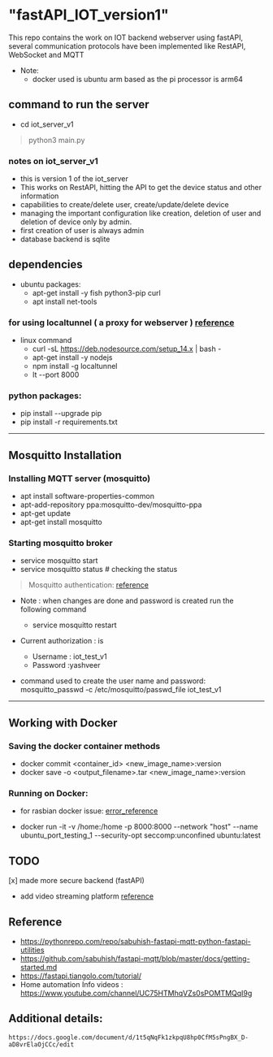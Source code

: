 # "fastAPI_IOT_version1"

This repo contains the work on IOT backend webserver using fastAPI,
several communication protocols have been implemented like RestAPI, WebSocket and MQTT

* Note:
    -  docker used is ubuntu arm based as the pi processor is arm64


## command to run the server
* cd iot_server_v1
> python3 main.py

### notes on iot_server_v1
* this is version 1 of the iot_server
* This works on RestAPI, hitting the API to get the device status and other information
* capabilities to create/delete user, create/update/delete device
* managing the important configuration like creation, deletion of user and deletion of device only by admin.
* first creation of user is always admin
* database backend is sqlite


## dependencies 
* ubuntu packages:
    - apt-get install -y fish python3-pip curl
    - apt install net-tools
    <!-- - apt-get install sqlitebrowser 
    (sqlitebrowser is https://sqlitebrowser.org/) -->


### for using localtunnel ( a proxy for webserver ) [reference](https://localtunnel.github.io/www/)
* linux command
    - curl -sL https://deb.nodesource.com/setup_14.x | bash - 
    - apt-get install -y nodejs
    - npm install -g localtunnel
    - lt --port 8000

### python packages:
- pip install --upgrade pip
- pip install -r requirements.txt

-----

## Mosquitto Installation

### Installing MQTT server (mosquitto)
- apt install software-properties-common
- apt-add-repository ppa:mosquitto-dev/mosquitto-ppa
- apt-get update
- apt-get install mosquitto

### Starting mosquitto broker
- service mosquitto start
- service mosquitto status # checking the status

> Mosquitto authentication: [reference](https://www.youtube.com/watch?v=AsDHEDbyLfg)
* Note : when changes are done and password is created run the following command
    - service mosquitto restart

* Current authorization : is
    - Username : iot_test_v1
    - Password :yashveer

* command used to create the user name and password: 
mosquitto_passwd -c /etc/mosquitto/passwd_file iot_test_v1

---
## Working with Docker
### Saving the docker container methods
- docker commit <container_id> <new_image_name>:version<number>
- docker save -o <output_filename>.tar <new_image_name>:version<number>

### Running on Docker:

* for rasbian docker issue: [error_reference](https://askubuntu.com/questions/1263284/apt-update-throws-signature-error-in-ubuntu-20-04-container-on-arm)

- docker run -it -v /home:/home -p 8000:8000 --network "host" --name ubuntu_port_testing_1 --security-opt seccomp:unconfined ubuntu:latest


## TODO
[x] made more secure backend (fastAPI)
* add video streaming platform [reference](https://stackoverflow.com/questions/65971081/stream-video-to-web-browser-with-fastapi)

## Reference 
* https://pythonrepo.com/repo/sabuhish-fastapi-mqtt-python-fastapi-utilities
* https://github.com/sabuhish/fastapi-mqtt/blob/master/docs/getting-started.md
* https://fastapi.tiangolo.com/tutorial/
* Home automation Info videos :  https://www.youtube.com/channel/UC75HTMhqVZs0sPOMTMQqI9g
## Additional details:
    https://docs.google.com/document/d/1t5qNqFk1zkpqU8hp0CfM5sPngBX_D-aD8vrElaOjCCc/edit